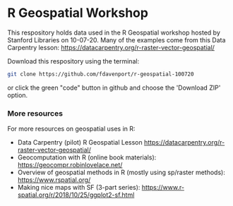 # R Geospatial Workshop
This respository holds data used in the R Geospatial workshop hosted by Stanford Libraries on 10-07-20.
Many of the examples come from this Data Carpentry lesson: https://datacarpentry.org/r-raster-vector-geospatial/

Download this respository using the terminal: 
```sh
git clone https://github.com/fdavenport/r-geospatial-100720
```
or click the green "code" button in github and choose the 'Download
ZIP' option.  


### More resources
For more resources on geospatial uses in R: 
* Data Carpentry (pilot) R Geospatial Lesson
  https://datacarpentry.org/r-raster-vector-geospatial/
* Geocomputation with R (online book materials): https://geocompr.robinlovelace.net/
* Overview of geospatial methods in R (mostly using sp/raster methods): https://www.rspatial.org/
* Making nice maps with SF (3-part series): https://www.r-spatial.org/r/2018/10/25/ggplot2-sf.html
